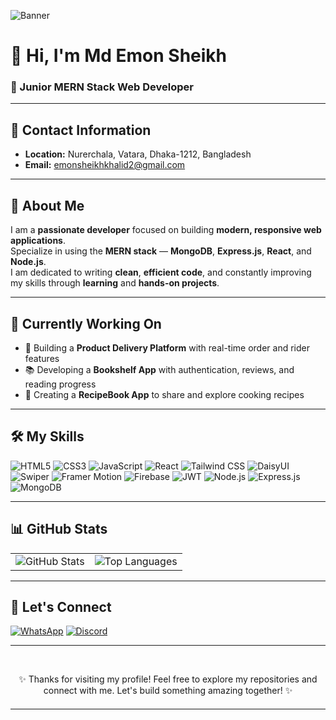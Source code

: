 ![Banner](https://i.ibb.co/q3z5JRjP/Gemini-Generated-Image-hwxwlghwxwlghwxw-2.png)

# 👋 Hi, I'm **Md Emon Sheikh**

### 🚀 Junior MERN Stack Web Developer

---

## 📍 Contact Information  
- **Location:** Nurerchala, Vatara, Dhaka-1212, Bangladesh  
- **Email:** [emonsheikhkhalid2@gmail.com](mailto:emonsheikhkhalid2@gmail.com)

---

## 🧍 About Me  
I am a **passionate developer** focused on building **modern, responsive web applications**.  
Specialize in using the **MERN stack** — **MongoDB**, **Express.js**, **React**, and **Node.js**.  
I am dedicated to writing **clean**, **efficient code**, and constantly improving my skills through **learning** and **hands-on projects**.

---

## 🔄 Currently Working On  
- 🚀 Building a **Product Delivery Platform** with real-time order and rider features  
- 📚 Developing a **Bookshelf App** with authentication, reviews, and reading progress  
- 🍳 Creating a **RecipeBook App** to share and explore cooking recipes  

---

## 🛠️ My Skills  

<p>
  <img src="https://img.shields.io/badge/HTML5-E34F26?style=flat&logo=html5&logoColor=white" alt="HTML5" />
  <img src="https://img.shields.io/badge/CSS3-1572B6?style=flat&logo=css3&logoColor=white" alt="CSS3" />
  <img src="https://img.shields.io/badge/JavaScript-F7DF1E?style=flat&logo=javascript&logoColor=black" alt="JavaScript" />
  <img src="https://img.shields.io/badge/React-20232A?style=flat&logo=react&logoColor=61DAFB" alt="React" />
  <img src="https://img.shields.io/badge/Tailwind_CSS-06B6D4?style=flat&logo=tailwindcss&logoColor=white" alt="Tailwind CSS" />
  <img src="https://img.shields.io/badge/DaisyUI-3178C6?style=flat&logo=daisyui&logoColor=white" alt="DaisyUI" />
  <img src="https://img.shields.io/badge/Swiper-6332F6?style=flat&logo=swiper&logoColor=white" alt="Swiper" />
  <img src="https://img.shields.io/badge/Framer_Motion-EFEFEF?style=flat&logo=framer&logoColor=black" alt="Framer Motion" />
  <img src="https://img.shields.io/badge/Firebase-FFCA28?style=flat&logo=firebase&logoColor=black" alt="Firebase" />
  <img src="https://img.shields.io/badge/JWT-000000?style=flat&logo=jsonwebtokens&logoColor=white" alt="JWT" />
  <img src="https://img.shields.io/badge/Node.js-339933?style=flat&logo=nodedotjs&logoColor=white" alt="Node.js" />
  <img src="https://img.shields.io/badge/Express.js-000000?style=flat&logo=express&logoColor=white" alt="Express.js" />
  <img src="https://img.shields.io/badge/MongoDB-4EA94B?style=flat&logo=mongodb&logoColor=white" alt="MongoDB" />
</p>

---

## 📊 GitHub Stats  

<table>
  <tr>
    <td>
      <img src="https://github-readme-stats.vercel.app/api?username=K-emon22&show_icons=true&theme=radical" alt="GitHub Stats" />
    </td>
    <td>
      <img src="https://github-readme-stats.vercel.app/api/top-langs/?username=K-emon22&layout=compact" alt="Top Languages" />
    </td>
  </tr>
</table>

---


## 🤝 Let's Connect  

[![WhatsApp](https://img.shields.io/badge/WhatsApp-25D366?logo=whatsapp&logoColor=white)](https://wa.me/01915367729)
[![Discord](https://img.shields.io/badge/Discord-5865F2?logo=discord&logoColor=white)](https://discordapp.com/users/1320395812085432342)


---

<br/>



<div align="center">

✨ Thanks for visiting my profile! Feel free to explore my repositories and connect with me. Let's build something amazing together! ✨

<hr style="margin-top: 20px;"/>


